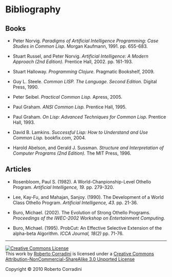 Bibliography
============



Books
-----

- Peter Norvig. <i>Paradigms of Artificial Intelligence Programming: Case Studies in Common Lisp.</i> Morgan Kaufmann, 1991. pp. 655-683.

- Stuart Russel, and Peter Norvig. <i>Artificial Intelligence: A Modern Approach (2nd Edition).</i> Prentice Hall, 2002. pp. 161-193.

- Stuart Halloway. <i>Programming Clojure.</i> Pragmatic Bookshelf, 2009.

- Guy L. Steele. <i>Common LISP. The Language. Second Edition.</i> Digital Press, 1990.

- Peter Seibel. <i>Practical Common Lisp.</i> Apress, 2005.

- Paul Graham. <i>ANSI Common Lisp.</i> Prentice Hall, 1995.

- Paul Graham. <i>On Lisp: Advanced Techniques for Common Lisp.</i> Prentice Hall, 1993.

- David B. Lamkins. <i>Successful Lisp: How to Understand and Use Common Lisp.</i> bookfix.com, 2004.

- Harold Abelson, and Gerald J. Sussman. <i>Structure and Interpretation of Computer Programs (2nd Edition).</i> The MIT Press, 1996.



Articles
--------

- Rosenbloom, Paul S. (1982). A World-Chanpionship-Level Othello Program. <i>Artificial Intelligence, 19.</i> pp. 279-320.

- Lee, Kay-Fu, and Mahajan, Sanjoy. (1990). The Development of a World Class Othello Program. <i>Artificial Intelligence, 43.</i> pp. 21-36.

- Buro, Michael. (2002). The Evolution of Strong Othello Programs. <i>Proceedings of the IWEC-2002 Workshop on Entertainment Computing.</i>

- Buro, Michael. (1995). ProbCut: An Effective Selective Extension of the alpha-beta Algorithm. <i>ICCA Journal, 18(2)</i> pp. 71-76.




---

<a rel="license" href="http://creativecommons.org/licenses/by-nc-sa/3.0/"><img alt="Creative Commons License" style="border-width:0" src="http://i.creativecommons.org/l/by-nc-sa/3.0/80x15.png"/></a><br/> This <span xmlns:dc="http://purl.org/dc/elements/1.1/" href="http://purl.org/dc/dcmitype/Text" rel="dc:type">work</span> by <a xmlns:cc="http://creativecommons.org/ns#" property="cc:attributionName" rel="cc:attributionURL" href="http://github.com/rcrr">Roberto Corradini</a> is licensed under a <a rel="license" href="http://creativecommons.org/licenses/by-nc-sa/3.0/">Creative Commons Attribution-NonCommercial-ShareAlike 3.0 Unported License</a>

<div class="footer">
 Copyright &copy; 2010 Roberto Corradini
</div>